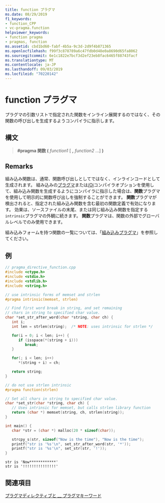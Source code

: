 ```yaml
---
title: function プラグマ
ms.date: 08/29/2019
f1_keywords:
- function_CPP
- vc-pragma.function
helpviewer_keywords:
- function pragma
- pragmas, function
ms.assetid: cbd1bd60-fabf-4b5a-9c3d-2d9f4b871365
ms.openlocfilehash: f99f3c878789a6c47fdb0d48e0a8690d65fa8062
ms.sourcegitcommit: 6e1c1822e7bcf3d2ef23eb8fac6465f88743facf
ms.translationtype: MT
ms.contentlocale: ja-JP
ms.lasthandoff: 09/03/2019
ms.locfileid: "70220142"
---
```

# <a name="function-pragma"></a>function プラグマ

プラグマの引数リストで指定された関数をインライン展開するのではなく、その関数の呼び出しを生成するようコンパイラに指示します。

## <a name="syntax"></a>構文

> **#pragma 関数 (** *function1* [ **,** *function2* ...] **)**

## <a name="remarks"></a>Remarks

組み込み関数は、通常、関数呼び出しとしてではなく、インラインコードとして生成されます。 組み込みの[プラグマ](intrinsic.md)または[/Oi](../build/reference/oi-generate-intrinsic-functions.md)コンパイラオプションを使用して、組み込み関数を生成するようにコンパイラに指示した場合は、**関数**プラグマを使用して明示的に関数呼び出しを強制することができます。 **関数**プラグマが検出されると、指定された組み込み関数を含む最初の関数定義で有効になります。 効果は、ソースファイルの末尾、または同じ組み込み関数を指定する`intrinsic`プラグマの外観に続きます。 **関数**プラグマは、関数の外部でグローバルレベルでのみ使用できます。

組み込みフォームを持つ関数の一覧については、「[組み込みプラグマ](intrinsic.md)」を参照してください。

## <a name="example"></a>例

```cpp
// pragma_directive_function.cpp
#include <ctype.h>
#include <stdio.h>
#include <stdlib.h>
#include <string.h>

// use intrinsic forms of memset and strlen
#pragma intrinsic(memset, strlen)

// Find first word break in string, and set remaining
// chars in string to specified char value.
char *set_str_after_word(char *string, char ch) {
   int i;
   int len = strlen(string);  /* NOTE: uses intrinsic for strlen */

   for(i = 0; i < len; i++) {
      if (isspace(*(string + i)))
         break;
   }

   for(; i < len; i++)
      *(string + i) = ch;

   return string;
}

// do not use strlen intrinsic
#pragma function(strlen)

// Set all chars in string to specified char value.
char *set_str(char *string, char ch) {
   // Uses intrinsic for memset, but calls strlen library function
   return (char *) memset(string, ch, strlen(string));
}

int main() {
   char *str = (char *) malloc(20 * sizeof(char));

   strcpy_s(str, sizeof("Now is the time"), "Now is the time");
   printf("str is '%s'\n", set_str_after_word(str, '*'));
   printf("str is '%s'\n", set_str(str, '!'));
}
```

```Output
str is 'Now************'
str is '!!!!!!!!!!!!!!!'
```

## <a name="see-also"></a>関連項目

[プラグマディレクティブと __ プラグマキーワード](../preprocessor/pragma-directives-and-the-pragma-keyword.md)
